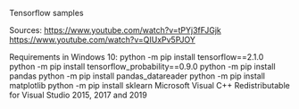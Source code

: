 Tensorflow samples

Sources:
https://www.youtube.com/watch?v=tPYj3fFJGjk
https://www.youtube.com/watch?v=QIUxPv5PJOY

Requirements in Windows 10:
python -m pip install tensorflow==2.1.0
python -m pip install tensorflow_probability==0.9.0
python -m pip install pandas
python -m pip install pandas_datareader
python -m pip install matplotlib
python -m pip install sklearn
Microsoft Visual C++ Redistributable for Visual Studio 2015, 2017 and 2019